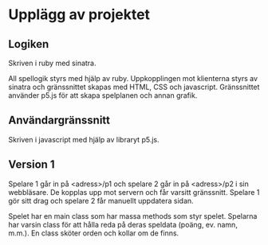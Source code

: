 # Upplägg av projektet

## Logiken
Skriven i ruby med sinatra.

All spellogik styrs med hjälp av ruby. Uppkopplingen mot klienterna styrs av sinatra och gränssnittet skapas med HTML, CSS och javascript. Gränssnittet använder p5.js för att skapa spelplanen och annan grafik.

## Användargränssnitt

Skriven i javascript med hjälp av libraryt p5.js.

## Version 1
Spelare 1 går in på \<adress>/p1 och spelare 2 går in på \<adress>/p2 i sin webbläsare. De kopplas upp mot servern och får varsitt gränssnitt. Spelare 1 gör sitt drag och spelare 2 får manuellt uppdatera sidan.


Spelet har en main class som har massa methods som styr spelet. Spelarna har varsin class för att hålla reda på deras speldata (poäng, ev. namn, m.m.). En class sköter orden och kollar om de finns.